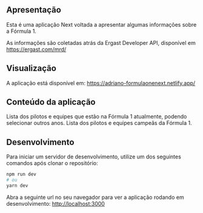 ## Apresentação

Esta é uma aplicação Next voltada a apresentar algumas informações sobre a Fórmula 1.

As informações são coletadas atrás da Ergast Developer API, disponível em https://ergast.com/mrd/

## Visualização

A aplicação está disponível em: https://adriano-formulaonenext.netlify.app/

## Conteúdo da aplicação

Lista dos pilotos e equipes que estão na Fórmula 1 atualmente, podendo selecionar outros anos.
Lista dos pilotos e equipes campeãs da Fórmula 1.

## Desenvolvimento

Para iniciar um servidor de desenvolvimento, utilize um dos seguintes comandos após clonar o repositório:

```bash
npm run dev
# ou
yarn dev
```

Abra a seguinte url no seu navegador para ver a aplicação rodando em desenvolvimento: [http://localhost:3000](http://localhost:3000)
